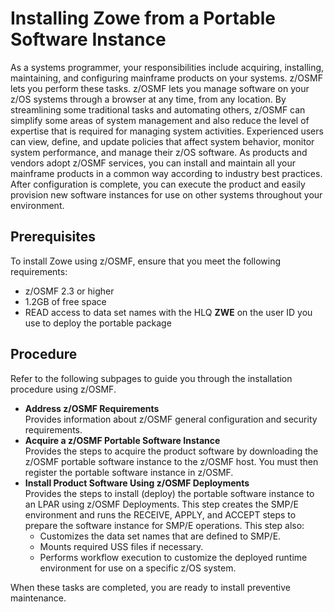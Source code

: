 # Installing Zowe from a Portable Software Instance

As a systems programmer, your responsibilities include acquiring, installing, maintaining, and configuring mainframe products on your systems. z/OSMF lets you perform these tasks. z/OSMF lets you manage software on your z/OS systems through a browser at any time, from any location. By streamlining some traditional tasks and automating others, z/OSMF can simplify some areas of system management and also reduce the level of expertise that is required for managing system activities. Experienced users can view, define, and update policies that affect system behavior, monitor system performance, and manage their z/OS software.
As products and vendors adopt z/OSMF services, you can install and maintain all your mainframe products in a common way according to industry best practices. After configuration is complete, you can execute the product and easily provision new software instances for use on other systems throughout your environment.

## Prerequisites

To install Zowe using z/OSMF, ensure that you meet the following requirements:

- z/OSMF 2.3 or higher
- 1.2GB of free space
- READ access to data set names with the HLQ **ZWE** on the user ID you use to deploy the portable package

## Procedure

Refer to the following subpages to guide you through the installation procedure using z/OSMF.

* **Address z/OSMF Requirements**  
Provides information about z/OSMF general configuration and security requirements.
* **Acquire a z/OSMF Portable Software Instance**  
Provides the steps to acquire the product software by downloading the z/OSMF portable software instance to the z/OSMF host. You must then register the portable software instance in z/OSMF.
* **Install Product Software Using z/OSMF Deployments**  
Provides the steps to install (deploy) the portable software instance to an LPAR using z/OSMF Deployments. This step creates the SMP/E environment and runs the RECEIVE, APPLY, and ACCEPT steps to prepare the software instance for SMP/E operations. This step also:
    * Customizes the data set names that are defined to SMP/E.
    * Mounts required USS files if necessary.
    * Performs workflow execution to customize the deployed runtime environment for use on a specific z/OS system.

When these tasks are completed, you are ready to install preventive maintenance.
